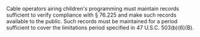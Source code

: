 Cable operators airing children's programming must maintain records sufficient to verify compliance with § 76.225 and make such records available to the public. Such records must be maintained for a period sufficient to cover the limitations period specified in 47 U.S.C. 503(b)(6)(B).

